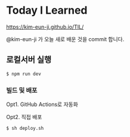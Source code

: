# Today I Learned

https://kim-eun-ji.github.io/TIL/

@kim-eun-ji 가 오늘 새로 배운 것을 commit 합니다.

## 로컬서버 실행

```bash
$ npm run dev
```

### 빌드 및 배포

Opt1. GitHub Actions로 자동화

Opt2. 직접 배포

```bash
$ sh deploy.sh
```
